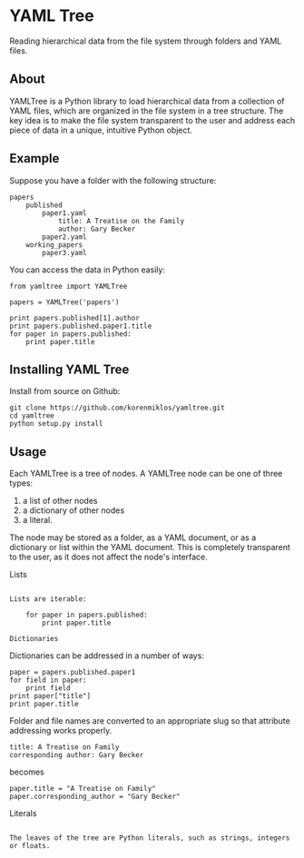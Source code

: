 YAML Tree
=========

Reading hierarchical data from the file system through folders and YAML files.

About
-----

YAMLTree is a Python library to load hierarchical data from a collection of YAML files, which are organized in the file system in a tree structure. The key idea is to make the file system transparent to the user and address each piece of data in a unique, intuitive Python object.

Example
-------

Suppose you have a folder with the following structure:

	papers
		published
			paper1.yaml
				title: A Treatise on the Family
				author: Gary Becker
			paper2.yaml
		working_papers
			paper3.yaml

You can access the data in Python easily:

	from yamltree import YAMLTree

	papers = YAMLTree('papers')

	print papers.published[1].author
	print papers.published.paper1.title
	for paper in papers.published:
		print paper.title

Installing YAML Tree
--------------------

Install from source on Github:

	git clone https://github.com/korenmiklos/yamltree.git
	cd yamltree
	python setup.py install

Usage
-----

Each YAMLTree is a tree of nodes. A YAMLTree node can be one of three types:

1. a list of other nodes
2. a dictionary of other nodes
3. a literal.

The node may be stored as a folder, as a YAML document, or as a dictionary or list within the YAML document. This is completely transparent to the user, as it does not affect the node's interface.

Lists
~~~~~

Lists are iterable:

	for paper in papers.published:
		print paper.title

Dictionaries
~~~~~~~~~~~~

Dictionaries can be addressed in a number of ways:

	paper = papers.published.paper1
	for field in paper:
		print field
	print paper["title"]
	print paper.title

Folder and file names are converted to an appropriate slug so that attribute addressing works properly.

	title: A Treatise on Family
	corresponding author: Gary Becker

becomes

	paper.title = "A Treatise on Family"
	paper.corresponding_author = "Gary Becker"

Literals
~~~~~~~~

The leaves of the tree are Python literals, such as strings, integers or floats.
